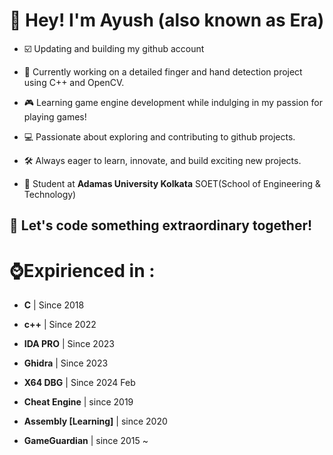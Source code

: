 
# 👋 Hey! I'm Ayush (also known as Era)

- ☑️ Updating and building my github account

- 🌱 Currently working on a detailed finger and hand detection project using C++ and OpenCV.

- 🎮 Learning game engine development while indulging in my passion for playing games!

- 💻 Passionate about exploring and contributing to github projects.

- 🛠️ Always eager to learn, innovate, and build exciting new projects.

- 📖 Student at **Adamas University Kolkata** SOET(School of Engineering & Technology)

## 🚀 Let's code something extraordinary together!

# ⌚Expirienced in :

- **C** | Since 2018

- **c++** | Since 2022

- **IDA PRO** | Since 2023

- **Ghidra** | Since 2023

- **X64 DBG** | Since 2024 Feb

- **Cheat Engine** | since 2019

- **Assembly [Learning]** | since 2020

- **GameGuardian** | since 2015 ~
